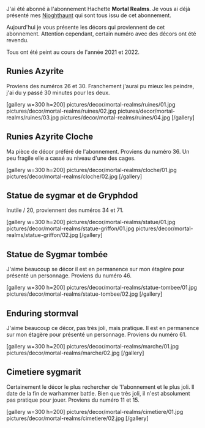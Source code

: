 
J'ai été abonné à l'abonnement Hachette __Mortal Realms__. 
Je vous ai déjà présenté mes [Nioghthaunt](2023/armee-nighthaunt) qui sont tous issu de cet abonnement. 

Aujourd'hui je vous présente les décors qui proviennent de cet abonnement. 
Attention cependant, certain numéro avec des décors ont été revendu.

Tous ont été peint au cours de l'année 2021 et 2022.

## Runies Azyrite

Proviens des numéros 26 et 30. Franchement j'aurai pu mieux les peindre, j'ai du y passé 30 minutes pour les deux.

[gallery w=300 h=200]
pictures/decor/mortal-realms/ruines/01.jpg
pictures/decor/mortal-realms/ruines/02.jpg
pictures/decor/mortal-realms/ruines/03.jpg
pictures/decor/mortal-realms/ruines/04.jpg
[/gallery]

## Runies Azyrite Cloche

Ma pièce de décor préféré de l'abonnement. Proviens du numéro 36. 
Un peu fragile elle a cassé au niveau d'une des cages. 

[gallery w=300 h=200]
pictures/decor/mortal-realms/cloche/01.jpg
pictures/decor/mortal-realms/cloche/02.jpg
[/gallery]

## Statue de sygmar et de Gryphdod

Inutile / 20, proviennent des numéros 34 et 71. 

[gallery w=300 h=200]
pictures/decor/mortal-realms/statue/01.jpg
pictures/decor/mortal-realms/statue-griffon/01.jpg
pictures/decor/mortal-realms/statue-griffon/02.jpg
[/gallery]


## Statue de Sygmar tombée

J'aime beaucoup se décor il est en permanence sur mon étagère pour présenté un personnage. Proviens du numéro 46.

[gallery w=300 h=200]
pictures/decor/mortal-realms/statue-tombee/01.jpg
pictures/decor/mortal-realms/statue-tombee/02.jpg
[/gallery]

## Enduring stormval

J'aime beaucoup ce décor, pas très joli, mais pratique.
Il est en permanence sur mon étagère pour présenté un personnage. Proviens du numéro 61.

[gallery w=300 h=200]
pictures/decor/mortal-realms/marche/01.jpg
pictures/decor/mortal-realms/marche/02.jpg
[/gallery]


## Cimetiere sygmarit

Certainement le décor le plus rechercher de 'l'abonnement et le plus joli. 
Il date de la fin de warhammer battle. 
Bien que très joli, il n'est absolument pas pratique pour jouer. 
Proviens du numéro 11 et 15.

[gallery w=300 h=200]
pictures/decor/mortal-realms/cimetiere/01.jpg
pictures/decor/mortal-realms/cimetiere/02.jpg
[/gallery]

